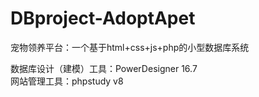 # DBproject-AdoptApet
宠物领养平台：一个基于html+css+js+php的小型数据库系统  
  
数据库设计（建模）工具：PowerDesigner 16.7  
网站管理工具：phpstudy v8
